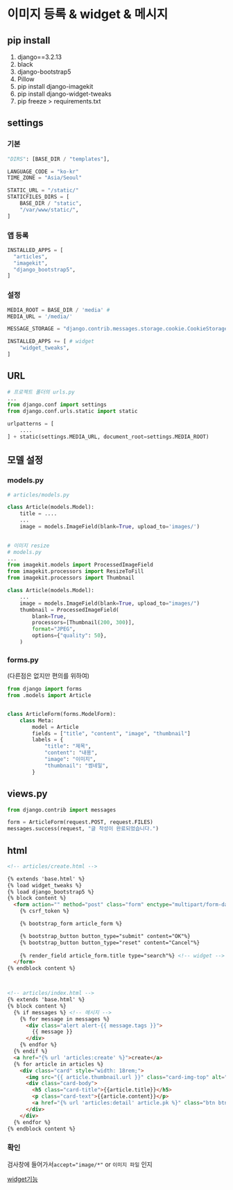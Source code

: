 # 이미지 등록 & widget & 메시지

## pip install 

1. django==3.2.13
2. black
3. django-bootstrap5
4. Pillow
5. pip install django-imagekit
6. pip install django-widget-tweaks
7. pip freeze > requirements.txt



## settings

### 기본

```python
"DIRS": [BASE_DIR / "templates"],

LANGUAGE_CODE = "ko-kr"
TIME_ZONE = "Asia/Seoul"

STATIC_URL = "/static/"
STATICFILES_DIRS = [
    BASE_DIR / "static",
    "/var/www/static/",
]
```







### 앱 등록

```python
INSTALLED_APPS = [
  "articles",
  "imagekit",
  "django_bootstrap5",
]
```



### 설정

```python
MEDIA_ROOT = BASE_DIR / 'media' # 
MEDIA_URL = '/media/' 

MESSAGE_STORAGE = "django.contrib.messages.storage.cookie.CookieStorage" # 메시지

INSTALLED_APPS += [ # widget
    "widget_tweaks",
]
```





## URL

```python
# 프로젝트 폴더의 urls.py
...
from django.conf import settings
from django.conf.urls.static import static

urlpatterns = [
    ....
] + static(settings.MEDIA_URL, document_root=settings.MEDIA_ROOT)
```



## 모델 설정

### models.py

```python
# articles/models.py

class Article(models.Model):
    title = ....
    ...
    image = models.ImageField(blank=True, upload_to='images/')
    

# 이미지 resize
# models.py
...
from imagekit.models import ProcessedImageField
from imagekit.processors import ResizeToFill
from imagekit.processors import Thumbnail

class Article(models.Model):
    ...
    image = models.ImageField(blank=True, upload_to="images/")
    thumbnail = ProcessedImageField(
        blank=True,
        processors=[Thumbnail(200, 300)],
        format="JPEG",
        options={"quality": 50},
    )
```

### forms.py 

(다른점은 없지만 편의를 위하여)

```python
from django import forms
from .models import Article


class ArticleForm(forms.ModelForm):
    class Meta:
        model = Article
        fields = ["title", "content", "image", "thumbnail"]
        labels = {
            "title": "제목",
            "content": "내용",
            "image": "이미지",
            "thumbnail": "썸네일",
        }
```





## views.py

```python
from django.contrib import messages

form = ArticleForm(request.POST, request.FILES)
messages.success(request, "글 작성이 완료되었습니다.")
```





## html

```html
<!-- articles/create.html -->

{% extends 'base.html' %}
{% load widget_tweaks %}
{% load django_bootstrap5 %}
{% block content %}
  <form action="" method="post" class="form" enctype="multipart/form-data"> <!-- 인코딩을 해주어야 한다.   -->
    {% csrf_token %}

    {% bootstrap_form article_form %}

    {% bootstrap_button button_type="submit" content="OK"%}
    {% bootstrap_button button_type="reset" content="Cancel"%}
      
    {% render_field article_form.title type="search"%} <!-- widget -->
  </form>
{% endblock content %}



<!-- articles/index.html -->
{% extends 'base.html' %}
{% block content %}
  {% if messages %} <!-- 메시지 -->
    {% for message in messages %}
      <div class="alert alert-{{ message.tags }}">
        {{ message }}
      </div>
    {% endfor %}
  {% endif %}
  <a href="{% url 'articles:create' %}">create</a>
  {% for article in articles %}
    <div class="card" style="width: 18rem;">
      <img src="{{ article.thumbnail.url }}" class="card-img-top" alt="{{article.image}}"> <!-- 이미지 -->
      <div class="card-body">
        <h5 class="card-title">{{article.title}}</h5>
        <p class="card-text">{{article.content}}</p>
        <a href="{% url 'articles:detail' article.pk %}" class="btn btn-primary">자세히</a>
      </div>
    </div>
  {% endfor %}
{% endblock content %}
```

### 확인

검사창에 들어가서`accept="image/*"` or `이미지 파일` 인지

[widget기능](https://pypi.org/project/django-widget-tweaks/)